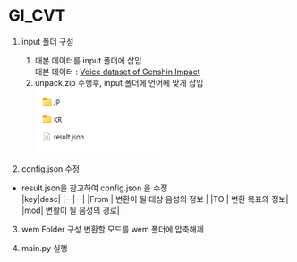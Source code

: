 # GI_CVT

1. input 폴더 구성

    1. 대본 데이터를 input 폴더에 삽입  
       대본 데이터 : [Voice dataset of Genshin Impact](https://github.com/w4123/GenshinVoice)
    2. unpack.zip 수행후, input 폴더에 언어에 맞게 삽입  
       ![Alt text](document/folder.png)

2. config.json 수정

-   result.json을 참고하여 config.json 을 수정  
    |key|desc|
    |--|--|
    |From | 변환이 될 대상 음성의 정보 |
    |TO | 변환 목표의 정보|
    |mod| 변활이 될 음성의 경로|

3. wem Folder 구성
   변환할 모드를 wem 폴더에 압축해제

4. main.py 실행
